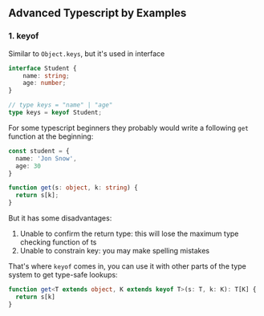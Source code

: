 ## Advanced Typescript by Examples

### 1. keyof

Similar to `Object.keys`, but it's used in interface

```ts
interface Student {
    name: string;
    age: number;
}

// type keys = "name" | "age"
type keys = keyof Student;

```

For some typescript beginners they probably would write a following `get` function at the beginning:

```ts
const student = {
  name: 'Jon Snow',
  age: 30
}

function get(s: object, k: string) {
  return s[k];
}
```
But it has some disadvantages:

1. Unable to confirm the return type: this will lose the maximum type checking function of ts
2. Unable to constrain key: you may make spelling mistakes

That's where `keyof` comes in, you can use it with other parts of the type system to get type-safe lookups:

```ts
function get<T extends object, K extends keyof T>(s: T, k: K): T[K] {
  return s[k]
}
```
